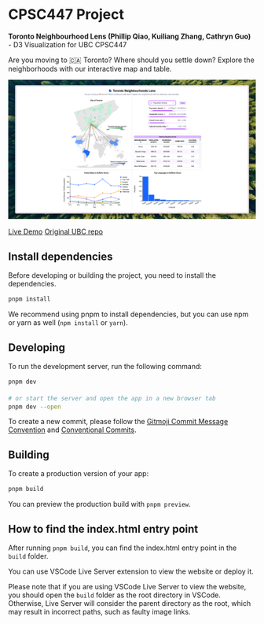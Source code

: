 # CPSC447 Project

**Toronto Neighbourhood Lens (Phillip Qiao, Kuiliang Zhang, Cathryn Guo)** - D3 Visualization for UBC CPSC447

Are you moving to 🇨🇦 Toronto? Where should you settle down? Explore the neighborhoods with our
interactive map and table.

![Toronto Neighbourhood Lens](./thumbnail.png)

[Live Demo](https://pages.github.students.cs.ubc.ca/kzhang48/cpsc447-g15/)
[Original UBC repo](https://github.students.cs.ubc.ca/CPSC447-2024W-T2/g15/tree/build)

## Install dependencies

Before developing or building the project, you need to install the dependencies.

```bash
pnpm install
```

We recommend using pnpm to install dependencies, but you can use npm or yarn as well (`npm install` or `yarn`).

## Developing

To run the development server, run the following command:

```bash
pnpm dev

# or start the server and open the app in a new browser tab
pnpm dev --open
```

To create a new commit, please follow the [Gitmoji Commit Message Convention](https://www.yuque.com/arvinxx-fe/workflow/gcm-v2) and [Conventional Commits](https://www.conventionalcommits.org/en/v1.0.0/).

## Building

To create a production version of your app:

```bash
pnpm build
```

You can preview the production build with `pnpm preview`.

## How to find the index.html entry point

After running `pnpm build`, you can find the index.html entry point in the `build` folder.

You can use VSCode Live Server extension to view the website or deploy it.

Please note that if you are using VSCode Live Server to view the website, you should open the `build` folder as the root directory in VSCode. Otherwise, Live Server will consider the parent directory as the root, which may result in incorrect paths, such as faulty image links.

<!-- ## TA: Please Read This

> [!CAUTION]
> Caution -->

<!-- ## How to deploy

```bash
pnpm gh-pages
```

Currently, only Kuiliang Zhang has the access to deploy the website, as the script is configured to push to his GitHub Pages.

> To deploy your app, you may need to install an [adapter](https://svelte.dev/docs/kit/adapters) for your target environment. We use static adapter for this project. -->
